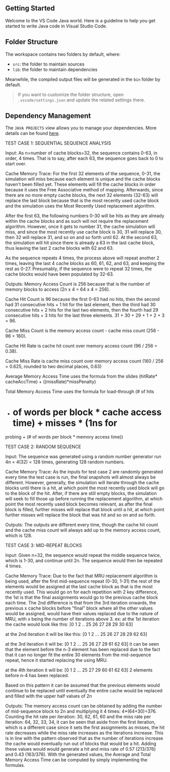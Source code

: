 ## Getting Started

Welcome to the VS Code Java world. Here is a guideline to help you get started to write Java code in Visual Studio Code.

## Folder Structure

The workspace contains two folders by default, where:

- `src`: the folder to maintain sources
- `lib`: the folder to maintain dependencies

Meanwhile, the compiled output files will be generated in the `bin` folder by default.

> If you want to customize the folder structure, open `.vscode/settings.json` and update the related settings there.

## Dependency Management

The `JAVA PROJECTS` view allows you to manage your dependencies. More details can be found [here](https://github.com/microsoft/vscode-java-dependency#manage-dependencies).

TEST CASE 1: SEQUENTIAL SEQUENCE ANALYSIS

Input: As n=number of cache blocks=32, the sequence contains 0-63, in
order, 4 times. That is to say, after each 63, the sequence goes back
to 0 to start over.

Cache Memory Trace: For the first 32 elements of the sequence, 0-31, 
the simulation will miss because each element is unique and the cache
blocks haven't been filled yet. These elements will fill the cache
blocks in order because it uses the Free Associative method of mapping.
Afterwards, since there are no more empty cache blocks, the next 32 
elements (32-63) will replace the last block because that is the most 
recently used cache block and the simulation uses the Most Recently
Used replacement algorithm. 

After the first 63, the following numbers 0-30 will be hits as they
are already within the cache blocks and as such will not require the 
replacement algorithm. However, once it gets to number 31, the cache
simulation will miss, and since the most recently use cache block is
30, 31 will replace 30, then 32 will replace 31, and so on and so
forth until 62. At the second 63, the simulation will hit since there
is already a 63 in the last cache block, thus leaving the last 2 cache
blocks with 62 and 63. 

As the sequence repeats 4 times, the process above will repeat another
2 times, leaving the last 4 cache blocks as 60, 61, 62, and 63, and
keeping the rest as 0-27. Presumably, if the sequence were to repeat
32 times, the cache blocks would have been populated by 32-63.

Outputs: 
Memory Access Count is 256 because that is the number of memory blocks
to access (2n x 4 = 64 x 4 = 256). 

Cache Hit Count is 96 because the first 0-63 had no hits, then the 
second had 31 consecutive hits + 1 hit for the last element, then the 
third had 30 consecutive hits + 2 hits for the last two elements, then
the fourth had 29 consecutive hits + 3 hits for the last three 
elements. 31 + 30 + 29 + 1 + 2 + 3 = 96. 

Cache Miss Count is the memory access count - cache miss count (256 - 
96 = 160).

Cache Hit Rate is cache hit count over memory access count (96 / 256 =
0.38).

Cache Miss Rate is cache miss count over memory access count (160 /
256 = 0.625, rounded to two decimal places, 0.63)

Average Memory Access Time uses the formula from the slides (hitRate*
cacheAccTime) + ((missRate)*missPenalty)

Total Memory Access Time uses the formula for load-through (# of hits 
* # of words per block * cache access time) + misses * (1ns for 
probing + (# of words per block * memory access time))

TEST CASE 2: RANDOM SEQUENCE

Input: The sequence was generated using a random number generator run
4n = 4(32) = 128 times, generating 128 random numbers.

Cache Memory Trace: As the inputs for test case 2 are randomly
generated every time the test case is run, the final snapshots will
almost always be different. However, generally, the simulation will
iterate through the cache blocks until there is a hit, at which point
the most recently used block will go to the block of the hit. After,
if there are still empty blocks, the simulation will seek to fill 
those up before running the replacement algorithm, at which point the
most recently used block becomes relevant, as after the final block is
filled, further misses will replace that block until a hit, at which
point further misses will replace the block that was hit and so on and
so forth.

Outputs: The outputs are different every time, though the cache hit
count and the cache miss count will always add up to the memory access
count, which is 128. 

TEST CASE 3: MID-REPEAT BLOCKS

Input: Given n=32, the sequence would repeat the middle sequence twice, 
which is 1-30, and continue until 2n. The sequence would then be repeated
4 times.

Cache Memory Trace: Due to the fact that MRU replacement algorithm is 
being used, after the first mid-sequence repeat (0-30, 1-31) the rest
of the elements would be assigned at the last cache block as that is 
the most recently used. This would go on for each repetition with 2 key
difference, the 1st is that the final assignments would go to the 
previous cache block each time. The 2nd difference is that from the 3rd
iteration onwards, the previous x cache blocks before "final" block 
where all the other values would be assigned, would have their values 
replaced due to the nature of MRU, with x being the number of iterations
above 3. 
ex:
at the 1st iteration the cache would look like this: 
[0 1 2 ..  25 26 27 28 29 30 63]

at the 2nd iteration it will be like this: 
[0 1 2 ... 25 26 27 28 29 62 63] 

at the 3rd iteration it will be:
[0 1 2 ... 25 26 27 29 61 62 63]
it can be seen that the element before the 
n-3 element has been replaced due to the fact that it can no longer fit 
the entire 30 elements from the mid-sequence repeat, hence it started 
replacing the using MRU.

at the 4th iteration it will be:
[0 1 2 ... 25 27 29 60 61 62 63]
2 elements before n-4 has been replaced.

Based on this pattern it can be assumed that the previous elements would
continue to be replaced until eventually the entire cache would be replaced
and filled with the upper half values of 2n

Outputs: The memory access count can be obtained by adding the number of 
mid-sequence block to 2n and multiplying it 4 times: 4*(64+30)=376. 
Counting the hit rate per iteration: 30, 62, 61, 60 and the miss rate per
iteration: 64, 32, 33, 34, it can be seen that aside from the first 
iteration, which is a different case since it sets the first assignments
as misses, the hit rate decreases while the miss rate increases as the 
iterations increase. This is in line with the pattern observed that as
the number of iterations increase the cache would eventually run out of
blocks that would be a hit. Adding these values would would generate 
a hit and miss rate of 0.57 (213/376) and 0.43 (163/376). With the generated
values, the Average and Total Memory Access Time can be computed by simply
implementing the formulas. 
